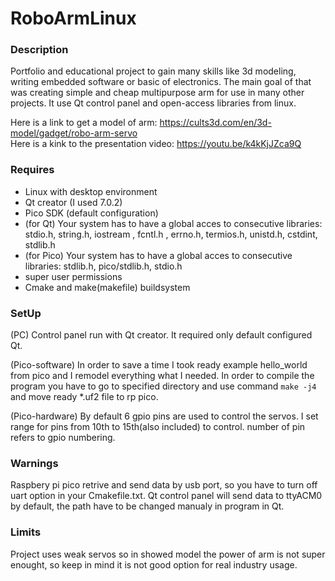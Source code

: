 # RoboArmLinux

### Description

 Portfolio and educational project to gain many skills like 3d modeling, writing embedded software or basic of electronics. 
 The main goal of that was creating simple and cheap multipurpose arm for use in many other projects. It use Qt control panel and open-access libraries from linux.

 Here is a link to get a model of arm: https://cults3d.com/en/3d-model/gadget/robo-arm-servo<br />
 Here is a kink to the presentation video: https://youtu.be/k4kKjJZca9Q
   
   
### Requires

 - Linux with desktop environment
 - Qt creator (I used 7.0.2)
 - Pico SDK (default configuration)
 - (for Qt) Your system has to have a global acces to consecutive libraries: stdio.h, string.h, iostream ,
 fcntl.h , errno.h, termios.h, unistd.h, cstdint, stdlib.h
 - (for Pico) Your system has to have a global acces to consecutive libraries: stdlib.h, pico/stdlib.h, stdio.h
 - super user permissions
 - Cmake and make(makefile) buildsystem
  
  
### SetUp

 (PC) Control panel run with Qt creator. It required only default configured Qt.
 
 (Pico-software) In order to save a time I took ready example hello_world from pico and I remodel everything what I needed.
 In order to compile the program you have to go to specified directory and use command `make -j4` and move ready *.uf2 file to rp pico.

 (Pico-hardware) By default 6 gpio pins are used to control the servos. I set range for pins from 10th to 15th(also included) to control.
 number of pin refers to gpio numbering.

 
### Warnings

 Raspbery pi pico retrive and send data by usb port, so you have to turn off uart option in your Cmakefile.txt.
 Qt control panel will send data to ttyACM0 by default, the path have to be changed manualy in program in Qt.


### Limits
 Project uses weak servos so in showed model the power of arm is not super enought, so keep in mind it is not good option for real industry usage.
